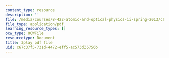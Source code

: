 ```yaml
---
content_type: resource
description: ''
file: /media/courses/8-422-atomic-and-optical-physics-ii-spring-2013/c67c37f5731d4472eff5ac573d35756b_vyDnTx4gTis.pdf
file_type: application/pdf
learning_resource_types: []
ocw_type: OCWFile
resourcetype: Document
title: 3play pdf file
uid: c67c37f5-731d-4472-eff5-ac573d35756b
---
```

